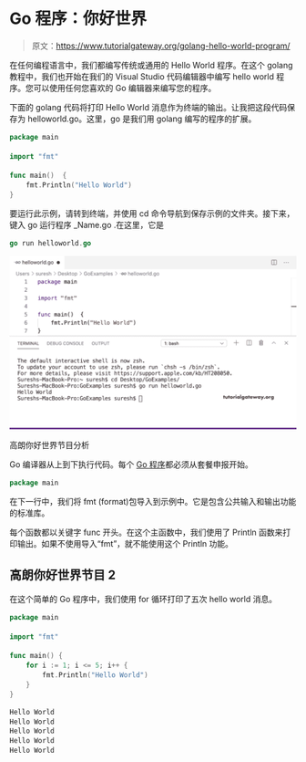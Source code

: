 # Go 程序：你好世界

> 原文：<https://www.tutorialgateway.org/golang-hello-world-program/>

在任何编程语言中，我们都编写传统或通用的 Hello World 程序。在这个 golang 教程中，我们也开始在我们的 Visual Studio 代码编辑器中编写 hello world 程序。您可以使用任何您喜欢的 Go 编辑器来编写您的程序。

下面的 golang 代码将打印 Hello World 消息作为终端的输出。让我把这段代码保存为 helloworld.go。这里，go 是我们用 golang 编写的程序的扩展。

```go
package main

import "fmt"

func main()  {
    fmt.Println("Hello World")
}
```

要运行此示例，请转到终端，并使用 cd 命令导航到保存示例的文件夹。接下来，键入 go 运行程序 _Name.go .在这里，它是

```go
go run helloworld.go
```

![Go Hello World Program 1](img/1a66730ab34692c626cda6b80c24c17e.png)

高朗你好世界节目分析

Go 编译器从上到下执行代码。每个 [Go 程序](https://www.tutorialgateway.org/go-programs/)都必须从套餐申报开始。

```go
package main
```

在下一行中，我们将 fmt (format)包导入到示例中。它是包含公共输入和输出功能的标准库。

每个函数都以关键字 func 开头。在这个主函数中，我们使用了 Println 函数来打印输出。如果不使用导入“fmt”，就不能使用这个 Println 功能。

## 高朗你好世界节目 2

在这个简单的 Go 程序中，我们使用 for 循环打印了五次 hello world 消息。

```go
package main

import "fmt"

func main() {
    for i := 1; i <= 5; i++ {
        fmt.Println("Hello World")
    }
}
```

```go
Hello World
Hello World
Hello World
Hello World
Hello World
```